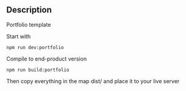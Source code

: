 ## Description

Portfolio template

Start with

```
npm run dev:portfolio
```

Compile to end-product version

```
npm run build:portfolio
```

Then copy everything in the map dist/ and place it to your live server
